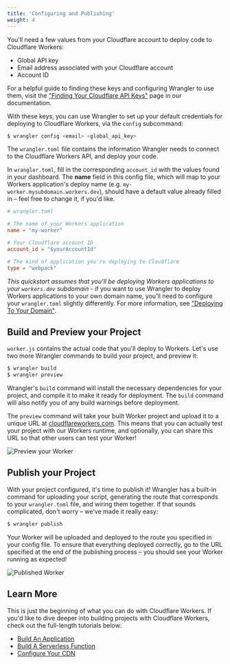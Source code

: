 ```yaml
---
title: 'Configuring and Publishing'
weight: 4
---
```


You'll need a few values from your Cloudflare account to deploy code to Cloudflare Workers:

- Global API key
- Email address associated with your Cloudflare account
- Account ID

For a helpful guide to finding these keys and configuring Wrangler to use them, visit the ["Finding Your Cloudflare API Keys"](/quickstart/api-keys) page in our documentation.

With these keys, you can use Wrangler to set up your default credentials for deploying to Cloudflare Workers, via the `config` subcommand:

```sh
$ wrangler config <email> <global_api_key>
```

The `wrangler.toml` file contains the information Wrangler needs to connect to the Cloudflare Workers API, and deploy your code.

In `wrangler.toml`, fill in the corresponding `account_id` with the values found in your dashboard. The **name** field in this config file, which will map to your Workers application's deploy name (e.g. `my-worker.mysubdomain.workers.dev`), should have a default value already filled in – feel free to change it, if you'd like.

```toml
# wrangler.toml

# The name of your Workers application
name = "my-worker"

# Your Cloudflare account ID
account_id = "$yourAccountId"

# The kind of application you're deploying to Cloudflare
type = "webpack"
```

_This quickstart assumes that you'll be deploying Workers applications to your `workers.dev` subdomain_ - if you want to use Wrangler to deploy Workers applications to your own domain name, you'll need to configure your `wrangler.toml` slightly differently. For more information, see ["Deploying To Your Domain"](/quickstart/deploying-to-your-domain).

## Build and Preview your Project

`worker.js` contains the actual code that you'll deploy to Workers. Let's use two more Wrangler commands to build your project, and preview it:

```sh
$ wrangler build
$ wrangler preview
```

Wrangler's `build` command will install the necessary dependencies for your project, and compile it to make it ready for deployment. The `build` command will also notify you of any build warnings before deployment.

The `preview` command will take your built Worker project and upload it to a unique URL at [cloudflareworkers.com](https://cloudflareworkers.com). This means that you can actually test your project with our Workers runtime, and optionally, you can share this URL so that other users can test your Worker!

![Preview your Worker](/quickstart/media/wrangler-preview.png)

## Publish your Project

With your project configured, it's time to publish it! Wrangler has a built-in command for uploading your script, generating the route that corresponds to your `wrangler.toml` file, and wiring them together. If that sounds complicated, don't worry – we've made it really easy:

```sh
$ wrangler publish
```

Your Worker will be uploaded and deployed to the route you specified in your config file. To ensure that everything deployed correctly, go to the URL specified at the end of the publishing process – you should see your Worker running as expected!

![Published Worker](/quickstart/media/published.png)

## Learn More

This is just the beginning of what you can do with Cloudflare Workers. If you'd like to dive deeper into building projects with Cloudflare Workers, check out the full-length tutorials below:

- [Build An Application](/tutorials/build-an-application)
- [Build A Serverless Function](/tutorials/build-a-serverless-function)
- [Configure Your CDN](/tutorials/configure-your-cdn)

[2]: https://github.com/cloudflare/wrangler
